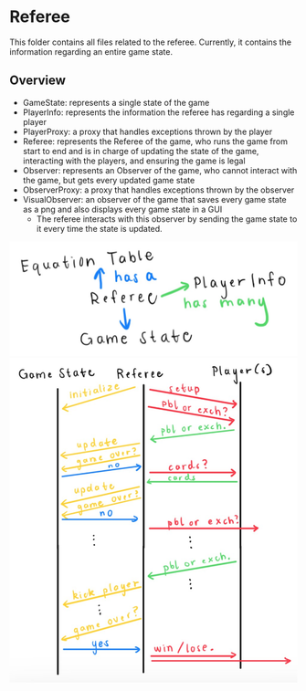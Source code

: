 # Referee
This folder contains all files related to the referee. Currently, it contains the information 
regarding an entire game state. 

## Overview
- GameState: represents a single state of the game
- PlayerInfo: represents the information the referee has regarding a single player
- PlayerProxy: a proxy that handles exceptions thrown by the player 
- Referee: represents the Referee of the game, who runs the game from start to end and is in charge
of updating the state of the game, interacting with the players, and ensuring the game is legal
- Observer: represents an Observer of the game, who cannot interact with the game, but gets
every updated game state
- ObserverProxy: a proxy that handles exceptions thrown by the observer
- VisualObserver: an observer of the game that saves every game state as a png and also displays
every game state in a GUI
  - The referee interacts with this observer by sending the game state to it every time the state
    is updated. 

![My Image](../Common/Assets/Bazaar-referee.jpeg)
![My Image](../Common/Assets/Bazaar-interaction.jpeg)